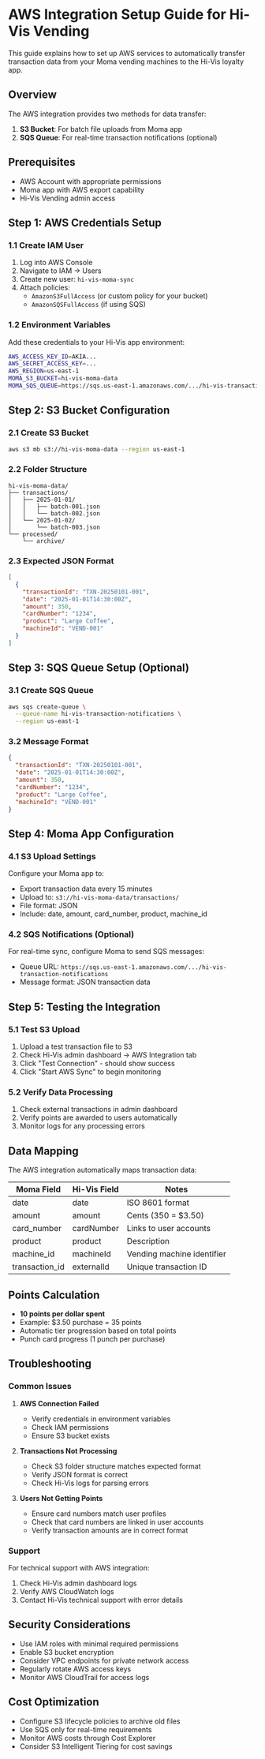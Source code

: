 # AWS Integration Setup Guide for Hi-Vis Vending

This guide explains how to set up AWS services to automatically transfer transaction data from your Moma vending machines to the Hi-Vis loyalty app.

## Overview

The AWS integration provides two methods for data transfer:
1. **S3 Bucket**: For batch file uploads from Moma app
2. **SQS Queue**: For real-time transaction notifications (optional)

## Prerequisites

- AWS Account with appropriate permissions
- Moma app with AWS export capability
- Hi-Vis Vending admin access

## Step 1: AWS Credentials Setup

### 1.1 Create IAM User
1. Log into AWS Console
2. Navigate to IAM → Users
3. Create new user: `hi-vis-moma-sync`
4. Attach policies:
   - `AmazonS3FullAccess` (or custom policy for your bucket)
   - `AmazonSQSFullAccess` (if using SQS)

### 1.2 Environment Variables
Add these credentials to your Hi-Vis app environment:

```bash
AWS_ACCESS_KEY_ID=AKIA...
AWS_SECRET_ACCESS_KEY=...
AWS_REGION=us-east-1
MOMA_S3_BUCKET=hi-vis-moma-data
MOMA_SQS_QUEUE=https://sqs.us-east-1.amazonaws.com/.../hi-vis-transaction-notifications
```

## Step 2: S3 Bucket Configuration

### 2.1 Create S3 Bucket
```bash
aws s3 mb s3://hi-vis-moma-data --region us-east-1
```

### 2.2 Folder Structure
```
hi-vis-moma-data/
├── transactions/
│   ├── 2025-01-01/
│   │   ├── batch-001.json
│   │   └── batch-002.json
│   └── 2025-01-02/
│       └── batch-003.json
└── processed/
    └── archive/
```

### 2.3 Expected JSON Format
```json
[
  {
    "transactionId": "TXN-20250101-001",
    "date": "2025-01-01T14:30:00Z",
    "amount": 350,
    "cardNumber": "1234",
    "product": "Large Coffee",
    "machineId": "VEND-001"
  }
]
```

## Step 3: SQS Queue Setup (Optional)

### 3.1 Create SQS Queue
```bash
aws sqs create-queue \
  --queue-name hi-vis-transaction-notifications \
  --region us-east-1
```

### 3.2 Message Format
```json
{
  "transactionId": "TXN-20250101-001",
  "date": "2025-01-01T14:30:00Z",
  "amount": 350,
  "cardNumber": "1234",
  "product": "Large Coffee",
  "machineId": "VEND-001"
}
```

## Step 4: Moma App Configuration

### 4.1 S3 Upload Settings
Configure your Moma app to:
- Export transaction data every 15 minutes
- Upload to: `s3://hi-vis-moma-data/transactions/`
- File format: JSON
- Include: date, amount, card_number, product, machine_id

### 4.2 SQS Notifications (Optional)
For real-time sync, configure Moma to send SQS messages:
- Queue URL: `https://sqs.us-east-1.amazonaws.com/.../hi-vis-transaction-notifications`
- Message format: JSON transaction data

## Step 5: Testing the Integration

### 5.1 Test S3 Upload
1. Upload a test transaction file to S3
2. Check Hi-Vis admin dashboard → AWS Integration tab
3. Click "Test Connection" - should show success
4. Click "Start AWS Sync" to begin monitoring

### 5.2 Verify Data Processing
1. Check external transactions in admin dashboard
2. Verify points are awarded to users automatically
3. Monitor logs for any processing errors

## Data Mapping

The AWS integration automatically maps transaction data:

| Moma Field | Hi-Vis Field | Notes |
|------------|--------------|-------|
| date | date | ISO 8601 format |
| amount | amount | Cents (350 = $3.50) |
| card_number | cardNumber | Links to user accounts |
| product | product | Description |
| machine_id | machineId | Vending machine identifier |
| transaction_id | externalId | Unique transaction ID |

## Points Calculation

- **10 points per dollar spent**
- Example: $3.50 purchase = 35 points
- Automatic tier progression based on total points
- Punch card progress (1 punch per purchase)

## Troubleshooting

### Common Issues

1. **AWS Connection Failed**
   - Verify credentials in environment variables
   - Check IAM permissions
   - Ensure S3 bucket exists

2. **Transactions Not Processing**
   - Check S3 folder structure matches expected format
   - Verify JSON format is correct
   - Check Hi-Vis logs for parsing errors

3. **Users Not Getting Points**
   - Ensure card numbers match user profiles
   - Check that card numbers are linked in user accounts
   - Verify transaction amounts are in correct format

### Support

For technical support with AWS integration:
1. Check Hi-Vis admin dashboard logs
2. Verify AWS CloudWatch logs
3. Contact Hi-Vis technical support with error details

## Security Considerations

- Use IAM roles with minimal required permissions
- Enable S3 bucket encryption
- Consider VPC endpoints for private network access
- Regularly rotate AWS access keys
- Monitor AWS CloudTrail for access logs

## Cost Optimization

- Configure S3 lifecycle policies to archive old files
- Use SQS only for real-time requirements
- Monitor AWS costs through Cost Explorer
- Consider S3 Intelligent Tiering for cost savings